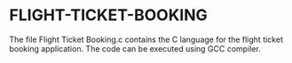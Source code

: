 # FLIGHT-TICKET-BOOKING

The file Flight Ticket Booking.c contains the C language for the flight ticket booking application.
The code can be executed using GCC compiler.
